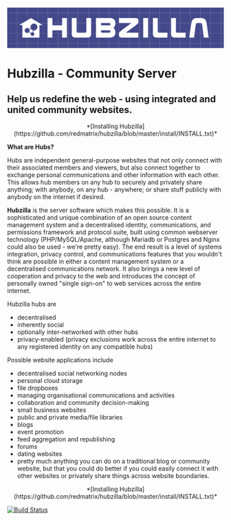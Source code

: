 ![Hubzilla](images/hubzilla-banner.png)

Hubzilla - Community Server
===========================

Help us redefine the web - using integrated and united community websites. 
--------------------------------------------------------------------------

<p align="center">
*[Installing Hubzilla](https://github.com/redmatrix/hubzilla/blob/master/install/INSTALL.txt)*
</p>

**What are Hubs?**

Hubs are independent general-purpose websites that not only connect with their associated members and viewers, but also connect together to exchange personal communications and other information with each other.  
This allows hub members on any hub to securely and privately share anything; with anybody, on any hub - anywhere; or share stuff publicly with anybody on the internet if desired. 

**Hubzilla** is the server software which makes this possible. It is a sophisticated and unique combination of an open source content management system and a decentralised identity, communications, and permissions framework and protocol suite, built using common webserver technology (PHP/MySQL/Apache, although Mariadb or Postgres and Nginx could also be used - we're pretty easy). The end result is a level of systems integration, privacy control, and communications features that you wouldn't think are possible in either a content management system or a decentralised communications network. It also brings a new level of cooperation and privacy to the web and introduces the concept of personally owned "single sign-on" to web services across the entire internet. 

Hubzilla hubs are

* decentralised
* inherently social
* optionally inter-networked with other hubs
* privacy-enabled (privacy exclusions work across the entire internet to any registered identity on any compatible hubs)

Possible website applications include

* decentralised social networking nodes
* personal cloud storage
* file dropboxes
* managing organisational communications and activities
* collaboration and community decision-making
* small business websites
* public and private media/file libraries
* blogs
* event promotion
* feed aggregation and republishing
* forums
* dating websites
* pretty much anything you can do on a traditional blog or community website, but that you could do better if you could easily connect it with other websites or privately share things across website boundaries. 

<p align="center">
*[Installing Hubzilla](https://github.com/redmatrix/hubzilla/blob/master/install/INSTALL.txt)*
</p>

[![Build Status](https://travis-ci.org/redmatrix/hubzilla.svg)](https://travis-ci.org/redmatrix/hubzilla)
